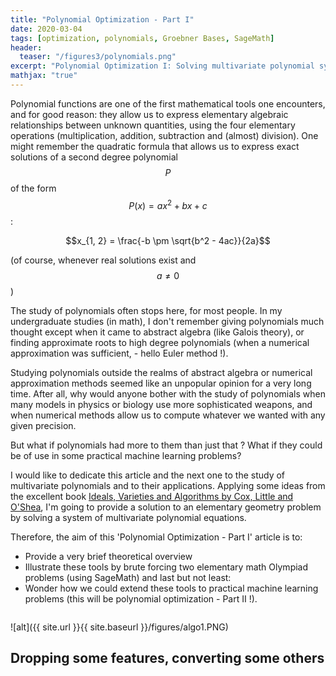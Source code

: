 ```yaml
---
title: "Polynomial Optimization - Part I"
date: 2020-03-04
tags: [optimization, polynomials, Groebner Bases, SageMath]
header:
  teaser: "/figures3/polynomials.png"
excerpt: "Polynomial Optimization I: Solving multivariate polynomial systems. Why polynomials are cooler than I thought !"
mathjax: "true"
---
```



Polynomial functions are one of the first mathematical tools one encounters, and for good reason: they allow us to express elementary algebraic relationships between unknown quantities, using the four elementary operations (multiplication, addition, subtraction and (almost) division).
One might remember the quadratic formula that allows us to express exact solutions of a second degree polynomial $$P$$ of the form $$P(x) = ax^2 + bx + c$$:

$$x_{1, 2} = \frac{-b \pm \sqrt{b^2 - 4ac}}{2a}$$ 

(of course, whenever real solutions exist and $$a \neq 0 $$)

The study of polynomials often stops here, for most people. In my undergraduate studies (in math), I don't remember giving polynomials much thought except when it came to abstract algebra (like Galois theory), or finding approximate roots to high degree polynomials (when a numerical approximation was sufficient, - hello Euler method !).

Studying polynomials outside the realms of abstract algebra or numerical approximation methods seemed like an unpopular opinion for a very long time. After all, why would anyone bother with the study of polynomials when many models in physics or biology use more sophisticated weapons, and when numerical methods allow us to compute whatever we wanted with any given precision.

But what if polynomials had more to them than just that ? What if they could be of use in some practical machine learning problems?

I would like to dedicate this article and the next one to the study of multivariate polynomials and to their applications. Applying some ideas from the excellent book [Ideals, Varieties and Algorithms by Cox, Little and O'Shea](https://www.springer.com/gp/book/9783319167206), I'm going to provide a solution to an elementary geometry problem by solving a system of multivariate polynomial equations.


Therefore, the aim of this 'Polynomial Optimization - Part I' article is to:
* Provide a very brief theoretical overview 
* Illustrate these tools by brute forcing two elementary math Olympiad problems (using SageMath)
and last but not least:
* Wonder how we could extend these tools to practical machine learning problems (this will be polynomial optimization - Part II !).



```python

```

![alt]({{ site.url }}{{ site.baseurl }}/figures/algo1.PNG)


## Dropping some features, converting some others 